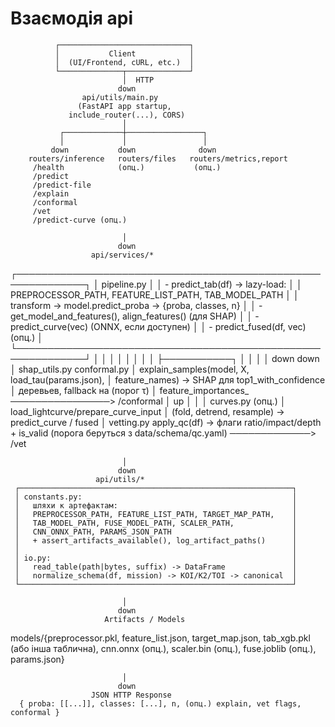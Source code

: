 # Взаємодія api 
   
              ┌─────────────────────────────┐
              │           Client            │
              │  (UI/Frontend, cURL, etc.)  │
              └──────────────┬──────────────┘
                             │  HTTP
                            down
                    api/utils/main.py
                   (FastAPI app startup,
                 include_router(...), CORS)
                             │
               ┌─────────────┼─────────────────┐
               │             │                 │
             down           down              down
        routers/inference   routers/files   routers/metrics,report
         /health            (опц.)           (опц.)
         /predict
         /predict-file
         /explain
         /conformal
         /vet
         /predict-curve (опц.)

                             │
                            down
                      api/services/*
   ┌─────────────────────────────────────────────────────────────┐
   │ pipeline.py                                                 │
   │  - predict_tab(df) -> lazy-load:                            │
   │     PREPROCESSOR_PATH, FEATURE_LIST_PATH, TAB_MODEL_PATH    │
   │     transform -> model.predict_proba -> {proba, classes, n} │
   │  - get_model_and_features(), align_features() (для SHAP)    │
   │  - predict_curve(vec) (ONNX, если доступен)                 │
   │  - predict_fused(df, vec) (опц.)                            │
   └─────────────────────────────────────────────────────────────┘
            │              │                    │
            │              │                    │
            │              │                    ├───────────┐
            │              │                                │
            │            down                               down
            │      shap_utils.py                      conformal.py
            │      explain_samples(model, X,          load_tau(params.json),
            │      feature_names) -> SHAP для         top1_with_confidence
            │      деревьев, fallback на              (порог τ)
            │      feature_importances_               ────────────────> /conformal
            │              up
            │              │
            │         curves.py (опц.)
            │         load_lightcurve/prepare_curve_input
            │         (fold, detrend, resample) -> predict_curve / fused
            │
      vetting.py
      apply_qc(df) -> флаги ratio/impact/depth + is_valid
      (порогa беруться з data/schema/qc.yaml) ─────────────> /vet

                             │
                            down
                       api/utils/*
     ┌─────────────────────────────────────────────────────────────┐
     │ constants.py:                                               │
     │   шляхи к артефактам:                                       │
     │   PREPROCESSOR_PATH, FEATURE_LIST_PATH, TARGET_MAP_PATH,    │
     │   TAB_MODEL_PATH, FUSE_MODEL_PATH, SCALER_PATH,             │
     │   CNN_ONNX_PATH, PARAMS_JSON_PATH                           │
     │   + assert_artifacts_available(), log_artifact_paths()      │
     │                                                             │
     │ io.py:                                                      │
     │   read_table(path|bytes, suffix) -> DataFrame               │
     │   normalize_schema(df, mission) -> KOI/K2/TOI -> canonical  │
     └─────────────────────────────────────────────────────────────┘

                             │
                            down
                         Artifacts / Models
   models/{preprocessor.pkl, feature_list.json, target_map.json,
           tab_xgb.pkl (або інша таблична), cnn.onnx (опц.),
           scaler.bin (опц.), fuse.joblib (опц.), params.json}

                             │
                            down
                      JSON HTTP Response
      { proba: [[...]], classes: [...], n, (опц.) explain, vet flags, conformal }
